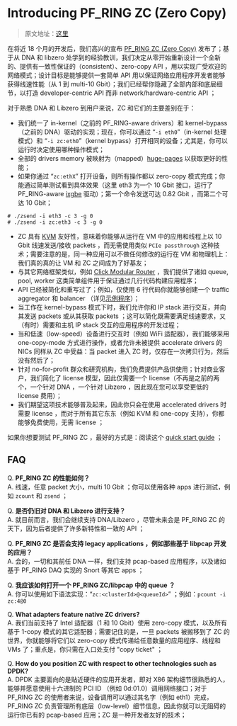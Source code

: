 # Introducing PF_RING ZC (Zero Copy)

> 原文地址：[这里](http://www.ntop.org/pf_ring/introducing-pf_ring-zc-zero-copy/)

在将近 18 个月的开发后，我们高兴的宣布 [PF_RING ZC (Zero Copy)](http://www.ntop.org/products/packet-capture/pf_ring/pf_ring-zc-zero-copy/) 发布了；基于从 DNA 和 libzero 处学到的经验教训，我们决定从零开始重新设计一个全新的、提供有一致性保证的（consistent）、zero-copy API ，用以实现广受欢迎的网络模式；设计目标是能够提供一套简单 API 用以保证网络应用程序开发者能够获得线速性能（从 1 到 multi-10 Gbit）；我们已经帮你隐藏了全部内部和底层细节，以打造 developer-centric API 而非 network/hardware-centric API ；

对于熟悉 DNA 和 Libzero 到用户来说，ZC 和它们的主要差别在于：

- 我们统一了 in-kernel（之前的 PF_RING-aware drivers）和 kernel-bypass（之前的 DNA）驱动的实现；现在，你可以通过 “`-i eth0`”（in-kernel 处理模式）和 “`-i zc:eth0`”（kernel bypass）打开相同的设备；尤其是，你可以运行时决定使用哪种操作模式；
- 全部的 drivers memory 被映射为（mapped）[huge-pages](https://github.com/ntop/PF_RING/blob/dev/doc/README.hugepages.md) 以获取更好的性能；
- 如果你通过 “`zc:ethX`” 打开设备，则所有操作都以 zero-copy 模式完成；你能通过简单测试看到具体效果（这里 eth3 为一个 10 Gbit 接口，运行了 PF_RING-aware [ixgbe](https://github.com/ntop/PF_RING/tree/dev/drivers/intel/ixgbe/ixgbe-4.1.5-zc/src) 驱动）；第一个命令发送可达 0.82 Gbit ，而第二个可达 10 Gbit；
```
# ./zsend -i eth3 -c 3 -g 0
# ./zsend -i zc:eth3 -c 3 -g 0
```
- ZC 具有 [KVM](https://en.wikipedia.org/wiki/Kernel-based_Virtual_Machine) 友好性，意味着你能够从运行在 VM 中的应用和线程上以 10 Gbit 线速发送/接收 packets ，而无需使用类似 `PCIe passthrough` 这种技术；需要注意的是，同一种应用可以不做任何修改的运行在 VM 和物理机上：我们真的真的让 VM 和 ZC 之间成为了好基友；
- 与其它网络框架类似，例如 [Click Modular Router](http://read.cs.ucla.edu/click/click) ，我们提供了诸如 queue, pool, worker 这类简单组件用于保证通过几行代码构建应用程序；
- API 已经被简化和重写过了；例如，仅使用 6 行代码你就能够创建一个 traffic aggregator 和 balancer （详见[示例程序](https://github.com/ntop/PF_RING/blob/dev/userland/examples_zc/README.examples)）；
- 当工作在 kernel-bypass 模式下时，我们允许你和 IP stack 进行交互，并向其发送 packets 或从其获取 packets ；这可以简化既需要满足线速要求，又（有时）需要和主机 IP stack 交互的应用程序的开发过程；
- 当和低速（low-speed）设备进行交互时（例如 WiFi 适配器），我们能够采用 one-copy-mode 方式进行操作，或者允许未被提供 accelerate drivers 的 NICs 同样从 ZC 中受益：当 packet 进入 ZC 时，仅存在一次拷贝行为，然后没有然后了；
- 针对 no-for-profit 群众和研究机构，我们免费提供产品供使用；针对商业客户，我们简化了 license 模型，因此仅需要一个 license（不再是之前的两个，一个针对 DNA ，一个针对 Libzero ，因此现在您可以享受更低的 license 费用）；
- 我们期望这项技术能够普及起来，因此你只会在使用 accelerated drivers 时需要 license ，而对于所有其它东东（例如 KVM 和 one-copy 支持），你都能够免费使用，无需 license ；

如果你想要测试 PF_RING ZC ，最好的方式是：阅读这个 [quick start guide](https://github.com/ntop/PF_RING/blob/dev/userland/examples_zc/README.quickstart) ；


## FAQ

Q. **PF_RING ZC 的性能如何？**   
A. 线速，任意 packet 大小，multi 10 Gbit ；你可以使用各种 apps 进行测试，例如 `zcount` 和 `zsend` ；

Q. **是否仍旧对 DNA 和 Libzero 进行支持？**   
A. 就目前而言，我们会继续支持 DNA/Libzero ，尽管未来会是 PF_RING ZC 的天下，因为后者提供了许多新特性和一致的 API ；

Q. **PF_RING ZC 是否会支持 legacy applications ，例如那些基于 libpcap 开发的应用？**   
A. 会的，一切和其前任 DNA 一样，我们支持 pcap-based 应用程序，以及诸如基于 PF_RING DAQ 实现的 Snort 等其它 apps ；

Q. **我应该如何打开一个 PF_RING ZC/libpcap 中的 queue ？**   
A. 你可以使用如下语法实现：“`zc:<clusterId>@<queueId>`” ；例如：`pcount -i zc:4@0`

Q. **What adapters feature native ZC drivers?**   
A. 我们当前支持了 Intel 适配器（1 和 10 Gbit）使用 zero-copy 模式，以及所有基于 1-copy 模式的其它适配器；需要记住的是，一旦 packets 被搬移到了 ZC 的世界，你就能够将它们以 zero-copy 模式传递给任意数量的应用程序、线程和 VMs 了；重点是，你只需在入口处支付 "copy ticket" ；

Q. **How do you position ZC with respect to other technologies such as DPDK?**   
A. DPDK 主要面向的是贴近硬件的应用开发者，即对 X86 架构细节很熟悉的人，能够并愿意使用十六进制的 PCI ID （例如 0d:01.0）调用网络接口；对于 PF_RING ZC 的使用者来说，设备调用可以通过其名字（例如 eth1）完成，PF_RING ZC 负责管理所有底层（low-level）细节信息，因此你就可以无阻碍的运行你已有的 pcap-based 应用；ZC 是一种开发者友好的技术；
